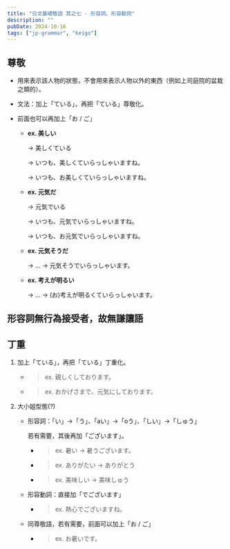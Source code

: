 ```yaml
---
title: "日文基礎敬語 其之七 - 形容詞、形容動詞"
description: ""
pubDate: 2024-10-16
tags: ["jp-grammar", "keigo"]
---
```


## 尊敬

- 用來表示該人物的狀態，不會用來表示人物以外的東西（例如上司庭院的盆栽之類的）。

- 文法：加上「ている」，再把「ている」尊敬化。

- 前面也可以再加上「お / ご」

    - **ex. 美しい**

      → 美しくている

      → いつも、美しくていらっしゃいますね。

      → いつも、お美しくていらっしゃいますね。

    - **ex. 元気だ**

      → 元気でいる

      → いつも、元気でいらっしゃいますね。

      → いつも、お元気でいらっしゃいますね。

    - **ex. 元気そうだ**

      → … → 元気そうでいらっしゃいます。

    - **ex. 考えが明るい**

      → … → (お)考えが明るくていらっしゃいます。

## 形容詞無行為接受者，故無謙讓語

## 丁重

1. 加上「ている」，再把「ている」丁重化。

    - > ex. 親しくしております。

    - > ex. おかげさまで、元気にしております。

2. 大小姐型態(?)

    - 形容詞：「い」→「う」、「aい」→「oう」、「しい」→「しゅう」

      若有需要，其後再加「ございます」。

        - > ex. 暑い → 暑うございます。

        - > ex. ありがたい → ありがとう

        - > ex. 美味しい → 美味しゅう

    - 形容動詞：直接加「でございます」

        - > ex. 熱心でございますね。

    - 同尊敬語，若有需要，前面可以加上「お / ご」

        - > ex. お暑いです。